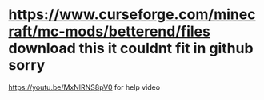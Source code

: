 # https://www.curseforge.com/minecraft/mc-mods/betterend/files download this it couldnt fit in github sorry
https://youtu.be/MxNlRNS8pV0 for help video
